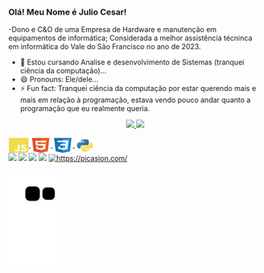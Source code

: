 ### Olá! Meu Nome é Julio Cesar!


-Dono e C&O de uma Empresa de Hardware e manutenção em equipamentos de informática; Considerada a melhor assistência técninca em informática do Vale do São Francisco no ano de 2023.
- 🌱 Estou cursando Analise e desenvolvimento de Sistemas (tranquei ciência da computação)...
- 😄 Pronouns: Ele/dele...
- ⚡ Fun fact: Tranquei ciência da computação por estar querendo mais e mais em relação à programação, estava vendo pouco andar quanto a programação que eu realmente queria.


<div align="center">
  <a href="https://github.com/JuliocesaProgrammer">
  <img height="180em" src="https://github-readme-stats.vercel.app/api?username=JuliocesaProgrammer&show_icons=true&theme=dark&include_all_commits=true&count_private=true"/>
  <img height="180em" src="https://github-readme-stats.vercel.app/api/top-langs/?username=JuliocesaProgrammer&layout=compact&langs_count=7&theme=dark"/>
</div>
<div style="display: inline_block"><br>
  <img align="center" alt="Rafa-Js" height="30" width="40" src="https://raw.githubusercontent.com/devicons/devicon/master/icons/javascript/javascript-plain.svg">
  <img align="center" alt="Rafa-HTML" height="30" width="40" src="https://raw.githubusercontent.com/devicons/devicon/master/icons/html5/html5-original.svg">
  <img align="center" alt="Rafa-CSS" height="30" width="40" src="https://raw.githubusercontent.com/devicons/devicon/master/icons/css3/css3-original.svg">
  <img align="center" alt="Rafa-Python" height="30" width="40" src="https://raw.githubusercontent.com/devicons/devicon/master/icons/python/python-original.svg">
</div>

<div>
 <a href="https://www.youtube.com/channel/UCAM3Mc78NllYZ3mN6yf1S2w" target="_blank"><img src="https://img.shields.io/badge/YouTube-FF0000?style=for-the-badge&logo=youtube&logoColor=white" target="_blank"></a>
  <a href="https://www.instagram.com/julioramos7776/" target="_blank"><img src="https://img.shields.io/badge/-Instagram-%23E4405F?style=for-the-badge&logo=instagram&logoColor=white" target="_blank"></a>
 	<a href="https://www.twitch.tv/ujuliodolol" target="_blank"><img src="https://img.shields.io/badge/Twitch-9146FF?style=for-the-badge&logo=twitch&logoColor=white" target="_blank"></a>
  <a href="[https://www.linkedin.com/in/rafaella-ballerini-45875016a](https://www.linkedin.com/in/julio-cesar-ramos-de-oliveira-23475b200/)" target="_blank"><img src="https://img.shields.io/badge/-LinkedIn-%230077B5?style=for-the-badge&logo=linkedin&logoColor=white" target="_blank"></a> 
<a href="https://picasion.com/"><img src="https://i.picasion.com/pic92/35177e8ecbd489df4a372b8e7fdb3013.gif" width="200" height="200" border="0" alt="https://picasion.com/" /></a><br />
</div>
 
  ![Snake animation](https://github.com/rafaballerini/rafaballerini/blob/output/github-contribution-grid-snake.svg)
 
</div>

